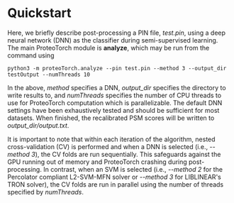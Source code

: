 # Quickstart

Here, we briefly describe post-processing a PIN file, _test.pin_, using a deep neural network (DNN) as the classifier during semi-supervised learning.  The main ProteoTorch module is **analyze**, which may be run from the command using

    python3 -m proteoTorch.analyze --pin test.pin --method 3 --output_dir testOutput --numThreads 10

In the above, _method_ specifies a DNN, *output_dir* specifies the directory to write results to, and _numThreads_ specifies the number of CPU threads to use for ProteoTorch computation which is parallelizable.  The default DNN settings have been exhaustively tested and should be sufficient for most datasets.  When finished, the recalibrated PSM scores will be written to *output_dir/output.txt*.


It is important to note that within each iteration of the algorithm, nested cross-validation (CV) is performed and when a DNN is selected (i.e., _--method 3_), the CV folds are run sequentially.  This safeguards against the GPU running out of memory and ProteoTorch crashing during post-processing.  In contrast, when an SVM is selected (i.e., _--method 2_ for the Percolator compliant L2-SVM-MFN solver or _--method 3_ for LIBLINEAR's TRON solver), the CV folds are run in parallel using the number of threads specified by _numThreads_.